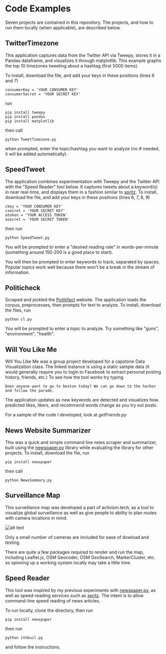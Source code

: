 # Code Examples

Seven projects are contained in this repository.  The projects, and how to run them locally (when applicable), are described below.

## TwitterTimezone 

This application captures data from the Twitter API via Tweepy, stores it in a Pandas dataframe, and visualizes it through matplotlib. This example graphs the top 10 timezones tweeting about a hashtag (first 5000 items).

To install, download the file, and add your keys in these positions (lines 6 and 7)
```
consumerKey = 'YOUR CONSUMER KEY'
consumerSecret = 'YOUR SECRET KEY'
```
run
```
pip install tweepy
pip install pandas
pip install matplotlib
```
then call
```
python TweetTimezone.py
```
when prompted, enter the topic/hashtag you want to analyze (no # needed, it will be added automatically).

## SpeedTweet

The application combines experimentation with Tweepy and the Twitter API with the "Speed Reader" tool below. It captures tweets about a keyword(s) in near real-time, and displays them in a fashion similar to [spritz](http://spritzinc.com/). To install, download the file, and add your keys in these positions (lines 6, 7, 8, 9)
```
ckey = 'YOUR CONSUMER KEY'
csecret = 'YOUR SECRET KEY'
atoken = 'YOUR ACCESS TOKEN'
asecret = 'YOUR SECRET TOKEN'
```
then run
```
python SpeedTweet.py
```
You will be prompted to enter a "desired reading rate" in words-per-minute (something around 150-200 is a good place to start).

You will then be prompted to enter keywords to track, separated by spaces. Popular topics work well because there won't be a break in the stream of information.


## Politicheck

Scraped and pickled the [Poilitifact](http://www.politifact.com/) website. The application loads the corpus, preprocesses, then prompts for text to analyze. To install, download the files, run
```
python cl.py
```
You will be prompted to enter a topic to analyze. Try something like "guns", "environment", "health".

## Will You Like Me

Will You Like Me was a group project developed for a capstone Data Visualization class. The linked instance is using a static sample data (it would generally require you to login to Facebook to extract personal posting history, friends, etc.) To see how the tool works try typing
```
Does anyone want to go to boston today? We can go down to the harbor and follow the parade.
```
The application updates as new keywords are detected and visualizes how predicted likes, likers, and recommend words change as you try out posts.

For a sample of the code I developed, look at *getFriends.py*

## News Website Summarizer

This was a quick and simple command line news scraper and summarizer, built using the [newspaper.py](https://pypi.python.org/pypi/newspaper) library while evaluating the library for other projects.  To install, download the file, run
```
pip install newspaper
```
then call
```
python NewsSummary.py
```
## Surveillance Map

This surveillance map was developed a part of activism.tech, as a tool to visualize global surveillance as well as give people to ability to plan routes with camera locations in mind.

![alt text](https://rightsanddissent.org/wp-content/uploads/2016/04/MapZoom.png)

Only a small number of cameras are included for ease of dowload and testing.

There are quite a few packages required to render and run the map, including Leaflet.js, OSM Geocoder, OSM GeoSearch, MarkerCluster, etc. so spinning up a working system locally may take a little time.

## Speed Reader

This tool was inspired by my previous experiments with [newspaper.py](https://pypi.python.org/pypi/newspaper), as well as speed-reading services such as [spritz](http://spritzinc.com/).  The intent is to allow command-line speed reading of news articles.

To run locally, clone the directory, then run
```
pip install newspaper
```
then run
```
python ithkuil.py
```
and follow the instructions.
```.
